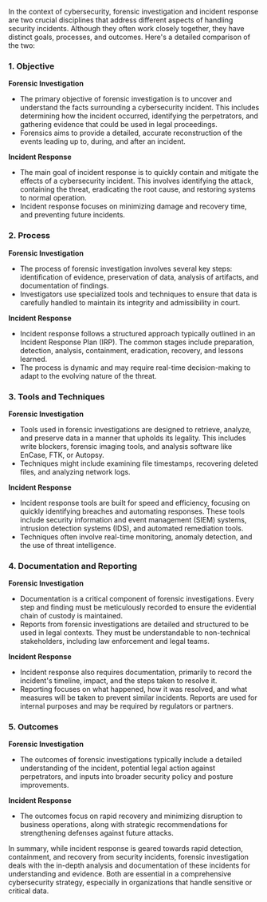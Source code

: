 In the context of cybersecurity, forensic investigation and incident response are two crucial disciplines that address different aspects of handling security incidents. Although they often work closely together, they have distinct goals, processes, and outcomes. Here's a detailed comparison of the two:

### 1. Objective

**Forensic Investigation**
- The primary objective of forensic investigation is to uncover and understand the facts surrounding a cybersecurity incident. This includes determining how the incident occurred, identifying the perpetrators, and gathering evidence that could be used in legal proceedings.
- Forensics aims to provide a detailed, accurate reconstruction of the events leading up to, during, and after an incident.

**Incident Response**
- The main goal of incident response is to quickly contain and mitigate the effects of a cybersecurity incident. This involves identifying the attack, containing the threat, eradicating the root cause, and restoring systems to normal operation.
- Incident response focuses on minimizing damage and recovery time, and preventing future incidents.

### 2. Process

**Forensic Investigation**
- The process of forensic investigation involves several key steps: identification of evidence, preservation of data, analysis of artifacts, and documentation of findings.
- Investigators use specialized tools and techniques to ensure that data is carefully handled to maintain its integrity and admissibility in court.

**Incident Response**
- Incident response follows a structured approach typically outlined in an Incident Response Plan (IRP). The common stages include preparation, detection, analysis, containment, eradication, recovery, and lessons learned.
- The process is dynamic and may require real-time decision-making to adapt to the evolving nature of the threat.

### 3. Tools and Techniques

**Forensic Investigation**
- Tools used in forensic investigations are designed to retrieve, analyze, and preserve data in a manner that upholds its legality. This includes write blockers, forensic imaging tools, and analysis software like EnCase, FTK, or Autopsy.
- Techniques might include examining file timestamps, recovering deleted files, and analyzing network logs.

**Incident Response**
- Incident response tools are built for speed and efficiency, focusing on quickly identifying breaches and automating responses. These tools include security information and event management (SIEM) systems, intrusion detection systems (IDS), and automated remediation tools.
- Techniques often involve real-time monitoring, anomaly detection, and the use of threat intelligence.

### 4. Documentation and Reporting

**Forensic Investigation**
- Documentation is a critical component of forensic investigations. Every step and finding must be meticulously recorded to ensure the evidential chain of custody is maintained.
- Reports from forensic investigations are detailed and structured to be used in legal contexts. They must be understandable to non-technical stakeholders, including law enforcement and legal teams.

**Incident Response**
- Incident response also requires documentation, primarily to record the incident's timeline, impact, and the steps taken to resolve it.
- Reporting focuses on what happened, how it was resolved, and what measures will be taken to prevent similar incidents. Reports are used for internal purposes and may be required by regulators or partners.

### 5. Outcomes

**Forensic Investigation**
- The outcomes of forensic investigations typically include a detailed understanding of the incident, potential legal action against perpetrators, and inputs into broader security policy and posture improvements.

**Incident Response**
- The outcomes focus on rapid recovery and minimizing disruption to business operations, along with strategic recommendations for strengthening defenses against future attacks.

In summary, while incident response is geared towards rapid detection, containment, and recovery from security incidents, forensic investigation deals with the in-depth analysis and documentation of these incidents for understanding and evidence. Both are essential in a comprehensive cybersecurity strategy, especially in organizations that handle sensitive or critical data.
